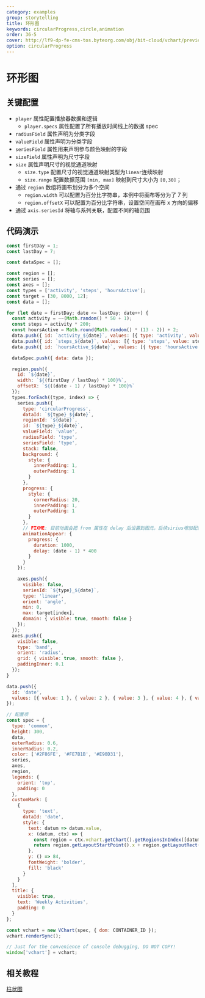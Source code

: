 ```yaml
---
category: examples
group: storytelling
title: 环形图
keywords: circularProgress,circle,animation
order: 36-5
cover: http://lf9-dp-fe-cms-tos.byteorg.com/obj/bit-cloud/vchart/preview/storytelling/weekly-activity.gif
option: circularProgress
---
```


# 环形图

## 关键配置

- `player` 属性配置播放器数据和逻辑
  - `player.specs` 属性配置了所有播放时间线上的数据 spec
- `radiusField` 属性声明为分类字段
- `valueField` 属性声明为分类字段
- `seriesField` 属性用来声明参与颜色映射的字段
- `sizeField` 属性声明为尺寸字段
- `size` 属性声明尺寸的视觉通道映射
  - `size.type` 配置尺寸的视觉通道映射类型为`linear`连续映射
  - `size.range` 配置数据范围 `[min, max]` 映射到尺寸大小为 `[0,30]`；
- 通过 `region` 数组将画布划分为多个空间
  - `region.width` 可以配置为百分比字符串，本例中将画布等分为了 7 列
  - `region.offsetX` 可以配置为百分比字符串，设置空间在画布 x 方向的偏移
- 通过 `axis.seriesId` 将轴与系列关联，配置不同的轴范围

## 代码演示

```javascript livedemo
const firstDay = 1;
const lastDay = 7;

const dataSpec = [];

const region = [];
const series = [];
const axes = [];
const types = ['activity', 'steps', 'hoursActive'];
const target = [30, 8000, 12];
const data = [];

for (let date = firstDay; date <= lastDay; date++) {
  const activity = ~~(Math.random() * 50 + 1);
  const steps = activity * 200;
  const hoursActive = Math.round(Math.random() * (13 - 2)) + 2;
  data.push({ id: `activity_${date}`, values: [{ type: 'activity', value: activity }] });
  data.push({ id: `steps_${date}`, values: [{ type: 'steps', value: steps }] });
  data.push({ id: `hoursActive_${date}`, values: [{ type: 'hoursActive', value: hoursActive }] });

  dataSpec.push({ data: data });

  region.push({
    id: `${date}`,
    width: `${(firstDay / lastDay) * 100}%`,
    offsetX: `${((date - 1) / lastDay) * 100}%`
  });
  types.forEach((type, index) => {
    series.push({
      type: 'circularProgress',
      dataId: `${type}_${date}`,
      regionId: `${date}`,
      id: `${type}_${date}`,
      valueField: 'value',
      radiusField: 'type',
      seriesField: 'type',
      stack: false,
      background: {
        style: {
          innerPadding: 1,
          outerPadding: 1
        }
      },
      progress: {
        style: {
          cornerRadius: 20,
          innerPadding: 1,
          outerPadding: 1
        }
      },
      // FIXME: 目前动画会把 from 属性在 delay 后设置到图元，后续sirius增加配置后效果会正常
      animationAppear: {
        progress: {
          duration: 1000,
          delay: (date - 1) * 400
        }
      }
    });

    axes.push({
      visible: false,
      seriesId: `${type}_${date}`,
      type: 'linear',
      orient: 'angle',
      min: 0,
      max: target[index],
      domain: { visible: true, smooth: false }
    });
  });
  axes.push({
    visible: false,
    type: 'band',
    orient: 'radius',
    grid: { visible: true, smooth: false },
    paddingInner: 0.1
  });
}

data.push({
  id: 'date',
  values: [{ value: 1 }, { value: 2 }, { value: 3 }, { value: 4 }, { value: 5 }, { value: 6 }, { value: 7 }]
});

// 配置项
const spec = {
  type: 'common',
  height: 300,
  data,
  outerRadius: 0.6,
  innerRadius: 0.2,
  color: ['#2F86FE', '#FE7B1B', '#E90D31'],
  series,
  axes,
  region,
  legends: {
    orient: 'top',
    padding: 0
  },
  customMark: [
    {
      type: 'text',
      dataId: 'date',
      style: {
        text: datum => datum.value,
        x: (datum, ctx) => {
          const region = ctx.vchart.getChart().getRegionsInIndex([datum.value - 1])[0];
          return region.getLayoutStartPoint().x + region.getLayoutRect().width / 2;
        },
        y: () => 84,
        fontWeight: 'bolder',
        fill: 'black'
      }
    }
  ],
  title: {
    visible: true,
    text: 'Weekly Activities',
    padding: 0
  }
};

const vchart = new VChart(spec, { dom: CONTAINER_ID });
vchart.renderSync();

// Just for the convenience of console debugging, DO NOT COPY!
window['vchart'] = vchart;
```

## 相关教程

[柱状图](link)
